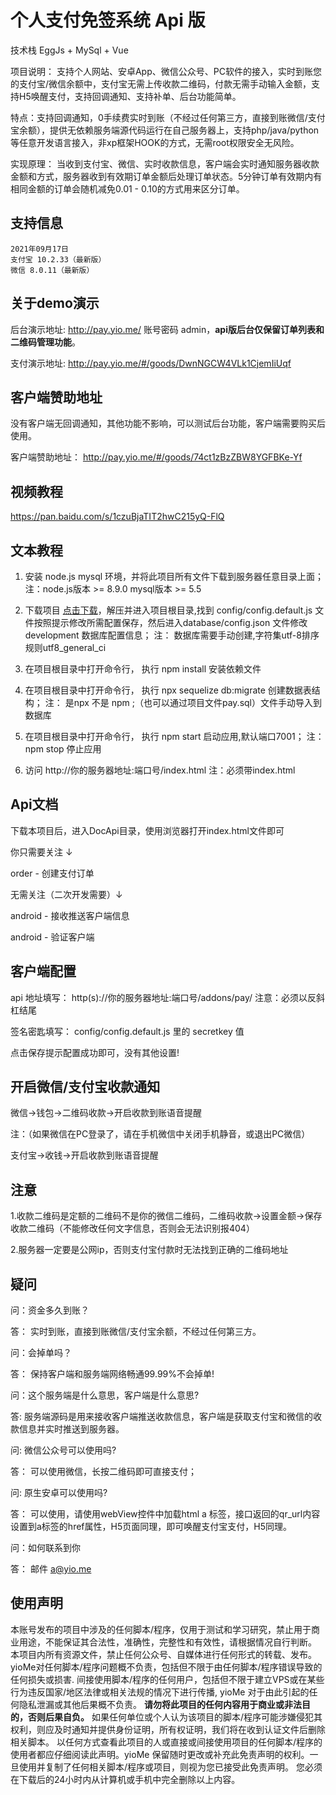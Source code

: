 
# 个人支付免签系统 Api 版

  技术栈 EggJs + MySql + Vue

  项目说明： 支持个人网站、安卓App、微信公众号、PC软件的接入，实时到账您的支付宝/微信余额中，支付宝无需上传收款二维码，付款无需手动输入金额，支持H5唤醒支付，支持回调通知、支持补单、后台功能简单。
  
  特点：支持回调通知，0手续费实时到账（不经过任何第三方，直接到账微信/支付宝余额），提供无依赖服务端源代码运行在自己服务器上，支持php/java/python等任意开发语言接入，非xp框架HOOK的方式，无需root权限安全无风险。

实现原理： 当收到支付宝、微信、实时收款信息，客户端会实时通知服务器收款金额和方式，服务器收到有效期订单金额后处理订单状态。5分钟订单有效期内有相同金额的订单会随机减免0.01 - 0.10的方式用来区分订单。

  
  ## 支持信息
    2021年09月17日
    支付宝 10.2.33（最新版）
    微信 8.0.11（最新版）
  
  ## 关于demo演示
  
  后台演示地址: http://pay.yio.me/ 账号密码 admin，**api版后台仅保留订单列表和二维码管理功能**。
  
  支付演示地址: http://pay.yio.me/#/goods/DwnNGCW4VLk1CjemIiUqf 
  
  ## 客户端赞助地址
  
  没有客户端无回调通知，其他功能不影响，可以测试后台功能，客户端需要购买后使用。

  客户端赞助地址： http://pay.yio.me/#/goods/74ct1zBzZBW8YGFBKe-Yf 
  
  
## 视频教程
    
   https://pan.baidu.com/s/1czuBjaTIT2hwC215yQ-FlQ

## 文本教程

  1. 安装 node.js mysql 环境，并将此项目所有文件下载到服务器任意目录上面；注：node.js版本 >= 8.9.0 mysql版本 >= 5.5

  2. 下载项目 [点击下载](https://github.com/yioMe/nodejs_wx_aipay_api/archive/master.zip "点击下载")，解压并进入项目根目录,找到 config/config.default.js 文件按照提示修改所需配置保存，然后进入database/config.json 文件修改 development 数据库配置信息； 注： 数据库需要手动创建,字符集utf-8排序规则utf8_general_ci

  3. 在项目根目录中打开命令行， 执行 npm install 安装依赖文件

  4. 在项目根目录中打开命令行， 执行 npx sequelize db:migrate  创建数据表结构； 注： 是npx 不是 npm ;（也可以通过项目文件pay.sql）文件手动导入到数据库
  
  5. 在项目根目录中打开命令行， 执行 npm start 启动应用,默认端口7001； 注： npm stop 停止应用

  6. 访问 http://你的服务器地址:端口号/index.html 注：必须带index.html


## Api文档

  下载本项目后，进入DocApi目录，使用浏览器打开index.html文件即可

  你只需要关注 ↓

  order - 创建支付订单

  无需关注（二次开发需要）↓

  android - 接收推送客户端信息

  android - 验证客户端
  
 ## 客户端配置

  api 地址填写： http(s)://你的服务器地址:端口号/addons/pay/ 注意：必须以反斜杠结尾

  签名密匙填写： config/config.default.js 里的 secretkey 值

  点击保存提示配置成功即可，没有其他设置!
  
 ## 开启微信/支付宝收款通知
 
  微信->钱包->二维码收款->开启收款到账语音提醒  

  注：（如果微信在PC登录了，请在手机微信中关闭手机静音，或退出PC微信）

  支付宝->收钱->开启收款到账语音提醒
  
 ## 注意
 
  1.收款二维码是定额的二维码不是你的微信二维码，二维码收款->设置金额->保存收款二维码（不能修改任何文字信息，否则会无法识别报404）
  
  2.服务器一定要是公网ip，否则支付宝付款时无法找到正确的二维码地址

 ## 疑问

  问：资金多久到账？

  答： 实时到账，直接到账微信/支付宝余额，不经过任何第三方。

  问：会掉单吗？

  答： 保持客户端和服务端网络畅通99.99%不会掉单!

  问：这个服务端是什么意思，客户端是什么意思?

  答: 服务端源码是用来接收客户端推送收款信息，客户端是获取支付宝和微信的收款信息并实时推送到服务器。

  问: 微信公众号可以使用吗?

  答： 可以使用微信，长按二维码即可直接支付；
   
  问: 原生安卓可以使用吗?
  
  答： 可以使用，请使用webView控件中加载html a 标签，接口返回的qr_url内容设置到a标签的href属性，H5页面同理，即可唤醒支付宝支付，H5同理。
  
  问：如何联系到你
  
  答： 邮件 a@yio.me 
  
  ## 使用声明
  本账号发布的项目中涉及的任何脚本/程序，仅用于测试和学习研究，禁止用于商业用途，不能保证其合法性，准确性，完整性和有效性，请根据情况自行判断。
  本项目内所有资源文件，禁止任何公众号、自媒体进行任何形式的转载、发布。
  yioMe对任何脚本/程序问题概不负责，包括但不限于由任何脚本/程序错误导致的任何损失或损害.
  间接使用脚本/程序的任何用户，包括但不限于建立VPS或在某些行为违反国家/地区法律或相关法规的情况下进行传播, yioMe 对于由此引起的任何隐私泄漏或其他后果概不负责。
  **请勿将此项目的任何内容用于商业或非法目的，否则后果自负。**
  如果任何单位或个人认为该项目的脚本/程序可能涉嫌侵犯其权利，则应及时通知并提供身份证明，所有权证明，我们将在收到认证文件后删除相关脚本。
  以任何方式查看此项目的人或直接或间接使用项目的任何脚本/程序的使用者都应仔细阅读此声明。yioMe 保留随时更改或补充此免责声明的权利。一旦使用并复制了任何相关脚本/程序或项目，则视为您已接受此免责声明。
  您必须在下载后的24小时内从计算机或手机中完全删除以上内容。

 
